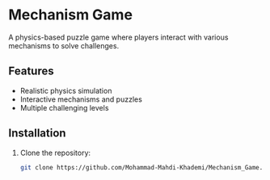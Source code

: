 # Mechanism Game  

A physics-based puzzle game where players interact with various mechanisms to solve challenges.  

## Features  
- Realistic physics simulation  
- Interactive mechanisms and puzzles  
- Multiple challenging levels  

## Installation  
1. Clone the repository:  
   ```sh
   git clone https://github.com/Mohammad-Mahdi-Khademi/Mechanism_Game.git
